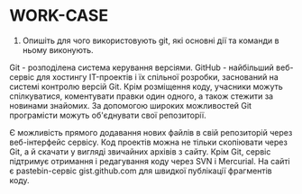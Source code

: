 # WORK-CASE
1. Опишіть для чого використовують git, які основні дії та команди в ньому виконують.

Git - розподілена система керування версіями. GitHub - найбільший веб-сервіс для хостингу IT-проектів і їх спільної розробки, заснований на системі контролю версій Git. 
Крім розміщення коду, учасники можуть спілкуватися, коментувати правки один одного, а також стежити за новинами знайомих. За допомогою широких можливостей Git програмісти можуть об'єднувати свої репозиторії.

Є можливість прямого додавання нових файлів в свій репозиторій через веб-інтерфейс сервісу.
Код проектів можна не тільки скопіювати через Git, а й скачати у вигляді звичайних архівів з сайту.
Крім Git, сервіс підтримує отримання і редагування коду через SVN і Mercurial.
На сайті є pastebin-сервіс gist.github.com для швидкої публікації фрагментів коду.
